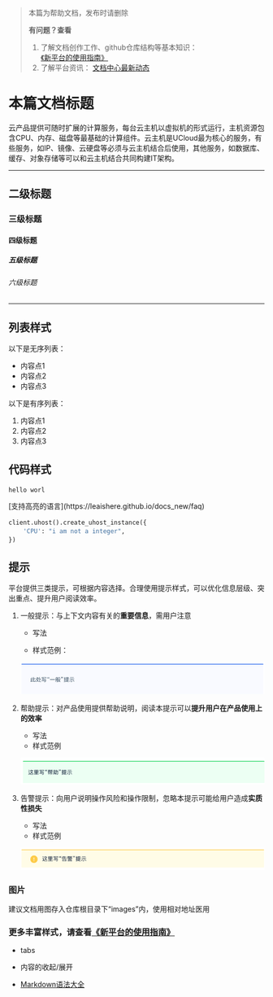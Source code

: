 > 本篇为帮助文档，发布时请删除
>
> **有问题？查看**
>
> 1. 了解文档创作工作、github仓库结构等基本知识：[《新平台的使用指南》](https://test123lealee.github.io/docs_new)
> 2. 了解平台资讯： [文档中心最新动态](https://url.cn/5LKNneg)





<!--以下是文档大标题，请使用一级标题，语法“# 标题”-->

# 本篇文档标题

<!--以下是正文-->

云产品提供可随时扩展的计算服务，每台云主机以虚拟机的形式运行，主机资源包含CPU、内存、磁盘等最基础的计算组件。云主机是UCloud最为核心的服务，有些服务，如IP、镜像、云硬盘等必须与云主机结合后使用，其他服务，如数据库、缓存、对象存储等可以和云主机结合共同构建IT架构。 



---

<!--以下是各级内容标题，请根据所需逐级使用，以保持一致性、合理性--> 

## 二级标题 

### 三级标题

#### 四级标题

##### 五级标题

###### 六级标题

---



## 列表样式

以下是无序列表：<!--适用于数量少、无明确顺序关系的信息。如特征点、优势点、组成部分等-->

- 内容点1
- 内容点2
- 内容点3



以下是有序列表：<!--适用于数量较多、明确顺序关系的信息。如功能清单、操作步骤等-->

1. 内容点1
2. 内容点2
3. 内容点3



## 代码样式

<!--以下是行代码-->

`hello worl`

<!--以下是代码块,如所用语言在平台支持高亮的语言范围内，请写明语言以提升阅读体验--> [支持高亮的语言](https://leaishere.github.io/docs_new/faq)

```python
client.uhost().create_uhost_instance({
    'CPU': "i am not a integer",
})

```



## 提示

平台提供三类提示，可根据内容选择。合理使用提示样式，可以优化信息层级、突出重点、提升用户阅读效率。

1. 一般提示：与上下文内容有关的**重要信息**，需用户注意

   - 写法 <!--“> 提示内容”-->

   - 样式范例：

   ![屏幕快照 2020-01-13 下午6.54.57](images/%E5%B1%8F%E5%B9%95%E5%BF%AB%E7%85%A7%202020-01-13%20%E4%B8%8B%E5%8D%886.54.57.png)



2. 帮助提示：对产品使用提供帮助说明，阅读本提示可以**提升用户在产品使用上的效率**

   - 写法<!--“?> 提示内容”-->
   - 样式范例

   ![屏幕快照 2020-01-13 下午7.33.16](images/%E5%B1%8F%E5%B9%95%E5%BF%AB%E7%85%A7%202020-01-13%20%E4%B8%8B%E5%8D%887.33.16.png)

   

3. 告警提示：向用户说明操作风险和操作限制，忽略本提示可能给用户造成**实质性损失**

   - 写法<!--“!> 提示内容”-->
   - 样式范例

   ![屏幕快照 2020-01-13 下午6.56.15](images/%E5%B1%8F%E5%B9%95%E5%BF%AB%E7%85%A7%202020-01-13%20%E4%B8%8B%E5%8D%886.56.15.png)

   

### 图片

建议文档用图存入仓库根目录下“images”内，使用相对地址医用

<!--写法例：![图片注释](/images/名称.png)-->



### 更多丰富样式，请查看[《新平台的使用指南》](https://leaishere.github.io/docs_new/)

- tabs
- 内容的收起/展开

- [Markdown语法大全](https://www.jianshu.com/p/40ba812dd973)

